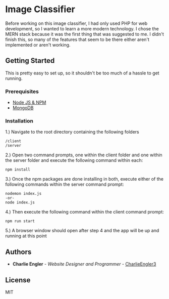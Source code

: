 # Image Classifier

Before working on this image classifier, I had only used PHP for web development, so I wanted to learn a more modern technology. I chose the MERN stack because it was the first thing that was suggested to me. I didn't finish this, so many of the features that seem to be there either aren't implemented or aren't working.

## Getting Started

This is pretty easy to set up, so it shouldn't be too much of a hassle to get running.

### Prerequisites

   - [Node JS & NPM](https://nodejs.org/en/download)
   - [MongoDB](https://www.mongodb.com/try/download/community)

### Installation

  1.) Navigate to the root directory containing the following folders
  
    /client
    /server
    
  2.) Open two command prompts, one within the client folder and one within the server folder and execute the following command within each:
  
    npm install
  
  3.) Once the npm packages are done installing in both, execute either of the following commands within the server command prompt:
  
    nodemon index.js
    -or-
    node index.js
    
  4.) Then execute the following command within the client command prompt:
  
    npm run start
    
  5.) A browser window should open after step 4 and the app will be up and running at this point
  
## Authors

  - **Charlie Engler** - *Website Designer and Programmer* -
    [CharlieEngler3](https://github.com/CharlieEngler3)

## License

MIT
